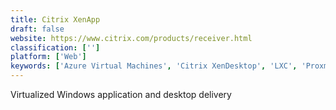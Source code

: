 ```yaml
---
title: Citrix XenApp
draft: false 
website: https://www.citrix.com/products/receiver.html
classification: ['']
platform: ['Web']
keywords: ['Azure Virtual Machines', 'Citrix XenDesktop', 'LXC', 'Proxmox', 'SecureDoc CloudVM', 'Snapz Pro X', 'SolarWinds Virtualization Manager', 'VMware Fusion', 'VMware ThinApp', 'Virtuozzo', 'Vmware Horizon', 'Workspot', 'ZeroTier', 'nWorkSpace', 'vSphere']
---
```

Virtualized Windows application and desktop delivery